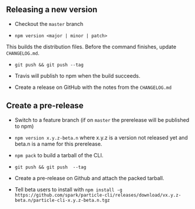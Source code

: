 ## Releasing a new version

- Checkout the `master` branch

- `npm version <major | minor | patch>`

This builds the distribution files.  Before the command finishes, update
`CHANGELOG.md`.

- `git push && git push --tag`

- Travis will publish to npm when the build succeeds.

- Create a release on GitHub with the notes from the `CHANGELOG.md`

## Create a pre-release

- Switch to a feature branch (if on `master` the prerelease will be published to npm)

- `npm version x.y.z-beta.n` where x.y.z is a version not released yet
and beta.n is a name for this prerelease.

- `npm pack` to build a tarball of the CLI.

- `git push && git push  --tag`

- Create a pre-release on Github and attach the packed tarball.

- Tell beta users to install with
`npm install -g https://github.com/spark/particle-cli/releases/download/vx.y.z-beta.n/particle-cli-x.y.z-beta.n.tgz`

